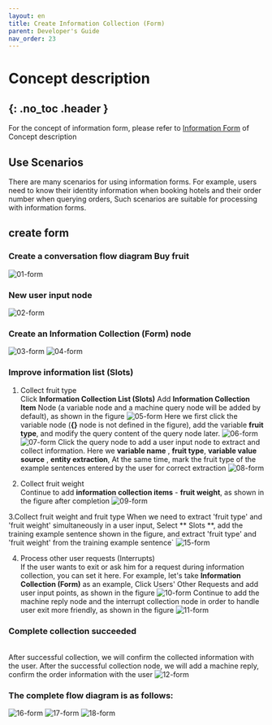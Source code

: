 ```yaml
---
layout: en
title: Create Information Collection (Form)
parent: Developer's Guide
nav_order: 23
---
```


# Concept description
{: .no_toc .header }
---
For the concept of information form, please refer to [Information Form](/docs/appendix/appendix/#form) of Concept description

## Use Scenarios

There are many scenarios for using information forms. For example, users need to know their identity information when booking hotels and their order number when querying orders,
Such scenarios are suitable for processing with information forms.

## create form

### Create a conversation flow diagram **Buy fruit**
   ![01-form](/assets/images/tutorial/form/01-form.png)

### New user input node
   ![02-form](/assets/images/tutorial/form/02-form.png)

### Create an Information Collection (Form) node
  ![03-form](/assets/images/tutorial/form/03-form.png)
  ![04-form](/assets/images/tutorial/form/04-form.png)
### Improve information list (Slots)
  1. Collect fruit type
    <br/> 
    Click **Information Collection List (Slots)** Add **Information Collection Item** Node (a variable node and a machine query node will be added by default), as shown in the figure
     ![05-form](/assets/images/tutorial/form/05-form.png)
     Here we first click the variable node (**{}** node is not defined in the figure), add the variable **fruit type**, and modify the query content of the query node later.
     ![06-form](/assets/images/tutorial/form/06-form.png)
     ![07-form](/assets/images/tutorial/form/07-form.png)
     Click the query node to add a user input node to extract and collect information. Here we **variable name** , **fruit type**, **variable value source** , **entity extraction**,
     At the same time, mark the fruit type of the example sentences entered by the user for correct extraction
     ![08-form](/assets/images/tutorial/form/08-form.png)

  2. Collect fruit weight
     <br/>
     Continue to add **information collection items** - **fruit weight**, as shown in the figure after completion
     ![09-form](/assets/images/tutorial/form/09-form.png)
  
  3.Collect fruit weight and fruit type
    When we need to extract 'fruit type' and 'fruit weight' simultaneously in a user input, Select ** Slots **, add the training example sentence shown in the figure, and extract 'fruit type' and 'fruit weight' from the training example sentence`
    ![15-form](/assets/images/tutorial/form/15-form.png)

  4. Process other user requests (Interrupts)
     <br/>
     If the user wants to exit or ask him for a request during information collection, you can set it here. For example, let's take **Information Collection (Form)** as an example,
     Click Users' Other Requests and add user input points, as shown in the figure
     ![10-form](/assets/images/tutorial/form/10-form.png)
     Continue to add the machine reply node and the interrupt collection node in order to handle user exit more friendly, as shown in the figure
     ![11-form](/assets/images/tutorial/form/11-form.png)

### Complete collection succeeded
  <br/>After successful collection, we will confirm the collected information with the user. After the successful collection node, we will add a machine reply, confirm the order information with the user
![12-form](/assets/images/tutorial/form/12-form.png)

### The complete flow diagram is as follows:
  ![16-form](/assets/images/tutorial/form/16-form.png)
  ![17-form](/assets/images/tutorial/form/17-form.png)
  ![18-form](/assets/images/tutorial/form/18-form.png)
